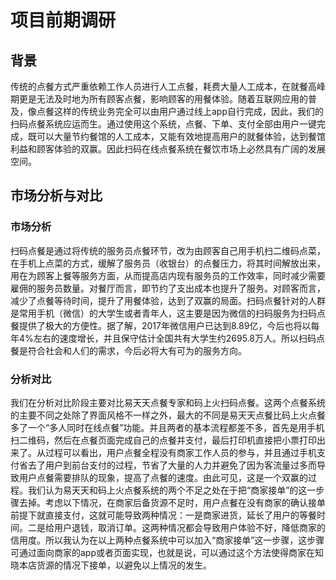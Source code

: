 # 项目前期调研

## 背景

传统的点餐方式严重依赖工作人员进行人工点餐，耗费大量人工成本，在就餐高峰期更是无法及时地为所有顾客点餐，影响顾客的用餐体验。随着互联网应用的普及，像点餐这样的传统业务完全可以由用户通过线上app自行完成，因此，我们的扫码点餐系统应运而生。通过使用这个系统，点餐、下单、支付全部由用户一键完成，既可以大量节约餐馆的人工成本，又能有效地提高用户的就餐体验，达到餐馆利益和顾客体验的双赢。因此扫码在线点餐系统在餐饮市场上必然具有广阔的发展空间。

## 市场分析与对比

### 市场分析
扫码点餐是通过将传统的服务员点餐环节，改为由顾客自己用手机扫二维码点菜，在手机上点菜的方式，缓解了服务员（收银台）的点餐压力，将其时间解放出来，用在为顾客上餐等服务方面，从而提高店内现有服务员的工作效率，同时减少需要雇佣的服务员数量。对餐厅而言，即节约了支出成本也提升了服务。对顾客而言，减少了点餐等待时间，提升了用餐体验，达到了双赢的局面。扫码点餐针对的人群是常用手机（微信）的大学生或者青年人，这主要是因为微信的扫码服务为扫码点餐提供了极大的方便性。据了解，2017年微信用户已达到8.89亿，今后也将以每年4%左右的速度增长，并且保守估计全国共有大学生约2695.8万人。所以扫码点餐是符合社会和人们的需求，今后必将大有可为的服务方向。

### 分析对比
我们在分析对比阶段主要对比易天天点餐专家和码上火扫码点餐。这两个点餐系统的主要不同之处除了界面风格不一样之外，最大的不同是易天天点餐比码上火点餐多了一个“多人同时在线点餐”功能。并且两者的基本流程都差不多，首先是用手机扫二维码，然后在点餐页面完成自己的点餐并支付，最后打印机直接把小票打印出来了。从过程可以看出，用户点餐全程没有商家工作人员的参与，并且通过手机支付省去了用户到前台支付的过程，节省了大量的人力并避免了因为客流量过多而导致用户点餐需要排队的现象，提高了点餐的速度。由此可见，这是一个双赢的过程。我们认为易天天和码上火点餐系统的两个不足之处在于把“商家接单”的这一步骤去掉。考虑以下情况，在商家后备货源不足时，用户点餐在没有商家的确认接单前提下就直接支付，这就可能导致两种情况：一是商家进货，延长了用户的等餐时间。二是给用户退钱，取消订单。这两种情况都会导致用户体验不好，降低商家的信用度。所以我认为在以上两种点餐系统中可以加入“商家接单”这一步骤，这步骤可通过面向商家的app或者页面实现，也就是说，可以通过这个方法使得商家在知晓本店货源的情况下接单，以避免以上情况的发生。